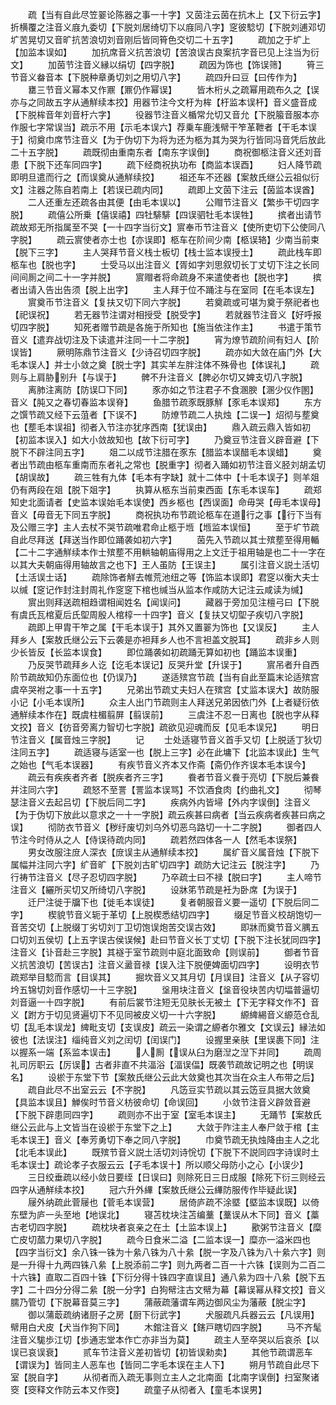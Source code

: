 <!-- { "loadSidebar": true } -->
　　疏【当有自此尽笠翣论陈器之事一十字】又茵注云茵在抗木上【又下衍云字】折横覆之注音义庪九委切【下脱刘居绮切下以庪同八字】窆彼騐切【下脱刘逋邓切圹苦晃切又音旷抗苦浪切刘音刚后皆同筲色交切二十五字】
　　疏加之于圹上【加监本误如】
　　加抗席音义抗苦浪切【苦浪误古良案抗字音已见上注当为衍文】
　　加茵节注音义縁以绢切【四字脱】
　　疏因为饰也【饰误筛】
　　筲三节音义畚音本【下脱种章勇切刘之用切八字】
　　疏四升曰豆【曰传作为】
　　罋三节音义幂本又作鼏【鼏仍作幂误】
　　皆木桁乆之疏幂用疏布久之【误亦与之同故五字从通觧续本挍】用器节注今文杅为桙【杅监本误杆】音义盛音成【下脱桙音年刘音杅六字】
　　役器节注音义楯常允切又音允【下脱箙音服本亦作服七字常误当】疏示不用【示毛本误六】荐乗车鹿浅幦干笮革靾者【干毛本误于】彻奠巾席节注音义【为于伪切下为将为还为柩为其为哭为行皆同冯音凭后放此二十五字脱】
　　疏既彻由重南东者【南东字误倒】
　　商祝御柩注音义还刘音患【下脱下还车同四字】
　　疏下经商祝执功布【商监本误酉】
　　妇人降节疏即明旦遣而行之【而误奠从通觧续挍】
　　祖还车不还器【案敖氏继公云祖似衍文】注器之陈自若南上【若误已疏内同】
　　疏即上文茵下注云【茵监本误酋】
　　二人还重左还疏各由其便【由毛本误以】
　　公赗节注音义【繁歩干切四字脱】
　　疏僖公所乗【僖误禧】四牡騑騑【四误驷牡毛本误牲】
　　摈者出请节疏故郑无所指属至不哭【一十四字当衍文】賔奉币节注音义【使所吏切下公使同八字脱】
　　疏云賔使者亦士也【亦误即】柩车在阶间少南【柩误辂】少南当前束【脱下三字】
　　主人哭拜节音义栈士板切【栈士监本误授土】
　　疏此栈车即柩车也【脱也字】
　　士受马以出注音义【胥如字刘思叙切长丁丈切下注之长同间间厠之间二十一字并脱】
　　賔赗者将命疏身不来遣使者也【脱也字】
　　摈者出请入告出告须【脱上出字】
　　主人拜于位不踊注与在室同【在毛本误左】
　　賔奠币节注音义【复扶又切下同六字脱】
　　若奠疏或可堪为奠于祭祀者也【祀误祝】
　　若无器节注谓对相授受【脱受字】
　　若就器节注音义【好呼报切四字脱】
　　知死者赠节疏是各施于所知也【施当依注作主】
　　书遣于策节音义【遣弃战切注及下读遣并注同一十二字脱】
　　宵为燎节疏阶间有妇人【阶误皆】
　　厥明陈鼎节注音义【少诗召切四字脱】
　　疏亦如大敛在庙门外【大毛本误人】并士小敛之奠【脱士字】其实羊左胖注体不殊骨也【体误礼】
　　疏则与上肩胁别升【与误于】
　　髀不升注音义【脾必尔切又婢支切八字脱】
　　离肺注离防【防误□下同】
　　豕亦如之节注君子不食溷腴【溷少仪作圂】音义【肫又之春切春监本误脊】
　　鱼腊节疏豕既豚觧【豕毛本误郑】
　　东方之馔节疏又经下云菹者【下误不】
　　防燎节疏二人执烛【二误一】炤彻与塟奠也【塟毛本误祖】彻者入节注亦犹序西南【犹误由】
　　鼎入疏云鼎入皆如初【初监本误入】如大小敛故知也【故下衍可字】
　　乃奠豆节注音义辟音避【下脱下不辟注同五字】
　　爼二以成节注腊在豕东【腊监本误醋毛本误蜡】
　　奠者出节疏由柩车重南而东者礼之常也【脱重字】彻者入踊如初节注音义胫刘胡孟切【胡误故】
　　疏三牲有九体【毛本有字缺】就十二体中【十毛本误子】则羊爼仍有两段在爼【脱下爼字】
　　执算从柩东当前束西面【东毛本误车】
　　疏郑知史北面请者【史监本误始毛本误使】西乡柩也【西误面】命毋哭【毋毛本误母】音义【毋音无下同五字脱】
　　商祝执功布节疏论柩车在道行之事【行下当有及公赠三字】主人去杖不哭节疏唯君命止柩于堩【堩监本误恒】
　　至于圹节疏自此尽拜送【拜送当作即位踊袭如初六字】
　　茵先入节疏以其士殡塟至得用輴【二十二字通觧续本作士殡塟不用輁轴朝庙得用之上文迁于祖用轴是也二十一字在以其大夫朝庙得用轴故言之也下】王人虽防【王误主】
　　属引注音义説土活切【土活误士话】
　　疏除饰者觧去帷荒池纽之等【饰监本误即】君窆以衡大夫士以缄【窆记作封注封周礼作窆窆下棺也缄当从监本作咸防大记注云咸读为缄】
　　賔出则拜送疏相趋谓相闻姓名【闻误问】
　　藏器于旁加见注檀弓曰【下脱有虞氏瓦棺夏后氏堲周殷人棺椁一十四字】音义【复扶又切堲子疾切八字脱】
　　疏即上甲胄干笮之属【干毛本误于】其外又置翣为饰也【又误反】
　　主人拜乡人【案敖氏继公云下云袭是亦袒拜乡人也不言袒盖文脱耳】
　　疏非乡人则少长皆反【长监本误食】
　　即位踊袭如初疏踊无算如初也【踊监本误重】
　　乃反哭节疏拜乡人讫【讫毛本误记】反哭升堂【升误于】
　　賔吊者升自西阶节疏故知仍东面位也【仍误乃】
　　遂适殡宫节疏【当有自此至篇末论适殡宫虞卒哭袝之事一十五字】
　　兄弟出节疏丈夫妇人在殡宫【丈监本误大】故防服小记【小毛本误所】
　　众主人出门节疏则主人拜送兄弟因依门外【上者疑衍依通觧续本作在】既虞柱楣翦屏【翦误前】
　　三虞注不忍一日离也【脱也字从释文挍】音义【彷音旁离力智切七字脱】疏欲见迎魂而反【见毛本误兄】
　　明日节注音义【属音烛三字脱】
　　记
　　士处适寝节音义首手又切【上脱适丁狄切注同五字】
　　疏适寝与适室一也【脱上三字】必在此墉下【北监本误此】生气之始也【气毛本误器】
　　有疾节音义齐本又作斋【斋仍作齐误本毛本误今】
　　疏云有疾疾者齐者【脱疾者齐三字】
　　飬者节音义飬于亮切【下脱后兼飬并注同六字】
　　疏怒不至詈【詈监本误骂】不饮酒食肉【约曲礼文】
　　彻琴瑟注音义去起吕切【下脱后同二字】
　　疾病外内皆埽【外内字误倒】注音义【为于伪切下放此以意求之一十一字脱】疏云疾甚曰病者【当云疾病者疾甚曰病之误】
　　彻防衣节音义【秽纡废切刘乌外切恶乌路切一十二字脱】
　　御者四人节注今时侍从之人【侍误待疏内同】
　　疏若然四体各一人【然毛本误祭】
　　男女改服注庻人深衣【庻误主从通觧续本挍】
　　属纩音义属音烛【下脱下属幅并注同六字】纩音旷【下脱刘古旷切四字】疏防大记注云【脱注字】
　　乃行祷节注音义【尽子忍切四字脱】
　　乃卒疏士曰不禄【脱曰字】
　　主人啼节注音义【纚所买切又所绮切八字脱】
　　设牀笫节疏是衽为卧席【为误于】
　　迁尸注徙于牖下也【徙毛本误徒】
　　复者朝服音义要一遥切【下脱后同二字】
　　楔貌节音义轭于革切【上脱楔悉结切四字】
　　缀足节音义校胡饱切一音苦交切【上脱缀丁劣切刘丁卫切饱误炮苦交误古效】
　　即牀而奠节音义腢五口切刘五侯切【上五字误古侯误候】赴曰节音义长丁丈切【下脱下注长犹同四字】注音义【讣音赴三字脱】其襚于室节疏则中庭北面致命【则误前】
　　御者节音义抗苦浪切【苦误古】注音义盝音禄【误入注下脱便婢面切四字】
　　设明衣节疏郑举目騐而言【目误其】
　　掘坎音义又其月切【月误目】注音义【从子容切坅五锦切刘音作感切一十三字脱】
　　垼用块注音义【垼音役块苦内切堛普逼切刘音逼一十四字脱】
　　有前后裳节注短无见肤长无被土【下无字释文作不】音义【跗方于切见贤遍切下不见同被皮义切一十六字脱】
　　縓綼緆音义縓范仓乱切【乱毛本误龙】綼毗支切【支误皮】疏云一染谓之縓者尔雅文【文误云】縁法如彼也【法误注】缁纯音义刘之闰切【闰误门】
　　设握里亲肤【里误裹下同】注以握系一端【系监本误击】
　　人厠【误从臼为磨湼之湼下并同】
　　疏周礼司厉职云【厉误】古者非直不共湢浴【湢误偪】既袭节疏故记明之也【明误名】
　　设棜于东堂下节【案敖氏继公云此大敛奠也其次当在众主人布带之后】
　　疏自此尽不出室云云【不字脱】
　　凡笾豆实节疏以其云笾豆具据大敛奠【具监本误且】觯俟时节音义枋彼命切【命误回】
　　小敛节注音义辟敛音避【下脱下辟患同四字】
　　疏则亦不出于室【室毛本误主】
　　无踊节【案敖氏继公云此与上文皆当在设棜于东堂下之上】
　　大敛于阼注主人奉尸敛于棺【主毛本误王】音义【奉芳勇切下奉之同八字脱】
　　巾奠节疏无执烛降由主人之北【北毛本误此】
　　既殡节音义説土活切刘诗恱切【下脱下不説同四字诗误时土毛本误士】疏论孝子衣服云云【子毛本误十】所以顺父母防小之心【小误少】
　　三日绞垂疏以经小敛日要绖【日误曰】则除死日三日成服【除死下衍三则经云四字从通觧续本挍】
　　冠六升外縪【案敖氏继公云縪防服传作毕疑此误】
　　屦外纳疏此菅屦也【菅毛本误营】
　　居倚庐疏不涂塈【塈监本误既】以倚东壁为庐一头至地【地误北】
　　寝苫枕块注苫编藳【藳误从木下同】音义【藁古老切四字脱】
　　疏枕块者哀亲之在土【土监本误上】
　　歠粥节注音义【糜亡皮切蓏力果切八字脱】
　　疏今日食米二溢【二监本误一】糜亦一溢米四也【四字当衍文】余八铢一铢为十絫八铢为八十絫【脱一字及八铢为八十絫六字】则是一升得十九两四铢八絫【上脱添前二字】则九两者二百一十六铢【误则为二百二十六铢】直取二百四十铢【下衍分得十铢四字直误且】通八絫为四十八絫【脱下五字】二十四分分得二絫【脱一分字】白狗幦注古文幦为幕【幕误幂从释文挍】音义臑乃管切【下脱幕音莫三字】
　　蒲蔽疏藩谓车两边御风尘为藩蔽【脱尘字】
　　御以蒲菆疏纳诸厨子之房【厨下衍武字】
　　犬服疏凡兵器云云【凡误用】幦用白犬皮【犬当作狗下同】
　　木錧注音义【鎋戸瞎切四字脱】
　　马不齐髦注音义駹歩江切【歩通志堂本作亡亦非当为莫】
　　疏主人至卒哭以后哀杀【以误已哀误衰】
　　贰车节注音义差初皆切【初皆误勑卖】
　　其他节疏谓恶车【谓误为】皆同主人恶车也【皆同二字毛本误在主人下】
　　朔月节疏自此尽下室【脱自字】
　　从彻者而入疏无事则立主人之北南面【北南字误倒】扫室聚诸窔【窔释文作防云本又作窔】
　　疏童子从彻者入【童毛本误男】
